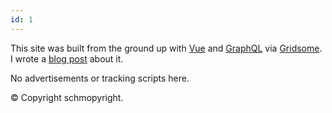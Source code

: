 ```yaml
---
id: 1
---
```


This site was built from the ground up with [Vue](https://vuejs.org/) and [GraphQL](https://graphql.org/) via [Gridsome](https://gridsome.org/). I wrote a [blog post](https://jamesferrell.me/blog/gridsome) about it.

No advertisements or tracking scripts here.

© Copyright schmopyright.